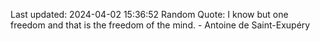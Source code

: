 Last updated: 2024-04-02 15:36:52
Random Quote: I know but one freedom and that is the freedom of the mind. - Antoine de Saint-Exupéry